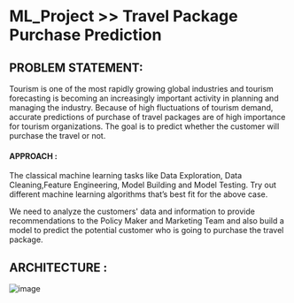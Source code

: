 # ML_Project >> Travel Package Purchase Prediction

##  PROBLEM STATEMENT:
  
  Tourism is one of the most rapidly growing global industries and tourism forecasting is becoming an increasingly important activity in planning and managing the industry.
Because of high fluctuations of tourism demand, accurate predictions of purchase of travel packages are of high importance for tourism organizations.
The goal is to predict whether the customer will purchase the travel or not.

  #### APPROACH :
  The classical machine learning tasks like Data Exploration, Data Cleaning,Feature Engineering, Model Building and Model Testing. Try out different machine learning algorithms that’s best fit for the above case.
  
  We need to analyze the customers' data and information to provide recommendations to the Policy Maker and Marketing Team and also build a model to predict the potential customer who is going to purchase the travel package.

## ARCHITECTURE :

![image](https://github.com/Pratik-Salunkhe/ML_Project/assets/96179015/e73f279b-be3a-4311-a076-53d0d734d7f7)




